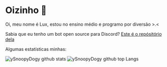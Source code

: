 # Oizinho 👋 

Oi, meu nome é Lux, estou no ensino médio e programo por diversão >.<

Sabia que eu tenho um bot open source para Discord? [Este é o repósitório dela](https://github.com/ySnoopyDogy/MenheraBot) 

Algumas estatísticas minhas:

![ySnoopyDogy github stats](https://github-readme-stats.vercel.app/api?username=ySnoopyDogy&theme=shades-of-purple&show_icons=true)
![ySnoopyDogy github top Langs](https://github-readme-stats.vercel.app/api/top-langs/?username=ySnoopyDogy&layout=compact&theme=shades-of-purple&show_icons=true)
